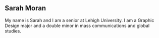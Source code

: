 ## Sarah Moran
My name is Sarah and I am a senior at Lehigh University. I am a Graphic Design major and a double minor in mass communications and global studies. 

